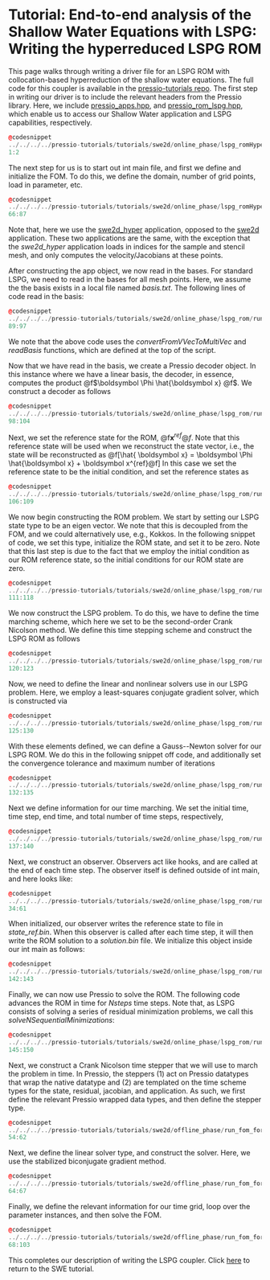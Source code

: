 
# Tutorial: End-to-end analysis of the Shallow Water Equations with LSPG: Writing the hyperreduced LSPG ROM 
This page walks through writing a driver file for an LSPG ROM with collocation-based hyperreduction of the shallow water equations. The full code for this coupler is available in the [pressio-tutorials repo](https://github.com/Pressio/pressio-tutorials/blob/swe2d_tutorial/tutorials/swe2d/online_phase/lspg_hyperReducedRom/run_lspg_with_hyperreduction.cc). The first step in writing our driver is to include the relevant headers from the Pressio library. Here, we include [pressio_apps.hpp](https://github.com/Pressio/pressio/blob/master/packages/pressio_apps.hpp), and [pressio_rom_lspg.hpp](https://github.com/Pressio/pressio/blob/master/packages/pressio_lspg.hpp), which enable us to access our Shallow Water application and LSPG capabilities, respectively. 
```cpp
@codesnippet
../../../../pressio-tutorials/tutorials/swe2d/online_phase/lspg_romHyperReducedRom/run_lspg_with_hyperreduction.cc
1:2
```

The next step for us is to start out int main file, and first we define and initialize the FOM. To do this, we define the domain, number of grid points, load in parameter, etc. 

```cpp
@codesnippet
../../../../pressio-tutorials/tutorials/swe2d/online_phase/lspg_romHyperReducedRom/run_lspg_with_hyperreduction.cc
66:87
```
Note that, here we use the [swe2d_hyper](.) application, opposed to the [swe2d](.) application. These two applications are the same, with the exception that the *swe2d_hyper* application loads in indices for the sample and stencil mesh, and only computes the velocity/Jacobians at these points.
  
After constructing the app object, we now read in the bases. For standard LSPG, we need to read in the bases for all mesh points. Here, we assume the the basis exists in a local file named *basis.txt*. The following lines of code read in the basis:

```cpp
@codesnippet
../../../../pressio-tutorials/tutorials/swe2d/online_phase/lspg_rom/run_lspg.cc
89:97
```
We note that the above code uses the *convertFromVVecToMultiVec* and *readBasis* functions, which are defined at the top of the script.
 
Now that we have read in the basis, we create a Pressio decoder object. In this instance where we have a linear basis, the decoder, in essence, computes the product @f$\boldsymbol \Phi \hat{\boldsymbol x} @f$. We construct a decoder as follows
```cpp
@codesnippet
../../../../pressio-tutorials/tutorials/swe2d/online_phase/lspg_rom/run_lspg.cc
98:104
```
Next, we set the reference state for the ROM, @f$\boldsymbol x^{ref}@f$. Note that this reference state will be used when we reconstruct the state vector, i.e., the state will be reconstructed as
@f[\hat{ \boldsymbol x} = \boldsymbol \Phi \hat{\boldsymbol x} + \boldsymbol x^{ref}@f]
In this case we set the reference state to be the initial condition, and set the reference states as
 ```cpp
@codesnippet
../../../../pressio-tutorials/tutorials/swe2d/online_phase/lspg_rom/run_lspg.cc
106:109
```
We now begin constructing the ROM problem. We start by setting our LSPG state type to be an eigen vector. We note that this is decoupled from the FOM, and we could alternatively use, e.g., Kokkos. In the following snippet of code, we set this type, initialize the ROM state, and set it to be zero. Note that this last step is due to the fact that we employ the initial condition as our ROM reference state, so the initial conditions for our ROM state are zero.
```cpp
@codesnippet
../../../../pressio-tutorials/tutorials/swe2d/online_phase/lspg_rom/run_lspg.cc
111:118
```

We now construct the LSPG problem. To do this, we have to define the time marching scheme, which here we set to be the second-order Crank Nicolson method. We define this time stepping scheme and construct the LSPG ROM as follows
```cpp
@codesnippet
../../../../pressio-tutorials/tutorials/swe2d/online_phase/lspg_rom/run_lspg.cc
120:123
```

Now, we need to define the linear and nonlinear solvers use in our LSPG problem. Here, we employ a least-squares conjugate gradient solver, which is constructed via
```cpp
@codesnippet
../../../../pressio-tutorials/tutorials/swe2d/online_phase/lspg_rom/run_lspg.cc
125:130
```
With these elements defined, we can define a Gauss--Newton solver for our LSPG ROM. We do this in the following snippet off code, and additionally set the convergence tolerance and maximum number of iterations
```cpp
@codesnippet
../../../../pressio-tutorials/tutorials/swe2d/online_phase/lspg_rom/run_lspg.cc
132:135
```
Next we define information for our time marching. We set the initial time, time step, end time, and total number of time steps, respectively,
```cpp
@codesnippet
../../../../pressio-tutorials/tutorials/swe2d/online_phase/lspg_rom/run_lspg.cc
137:140
```

Next, we construct an observer. Observers act like hooks, and are called at the end of each time step. The observer itself is defined outside of int main, and here looks like:
```cpp
@codesnippet
../../../../pressio-tutorials/tutorials/swe2d/online_phase/lspg_rom/run_lspg.cc
34:61
```
When initialized, our observer writes the reference state to file in *state_ref.bin*. When this observer is called after each time step, it will then write the ROM solution to a *solution.bin* file. We initialize this object inside our int main as follows:

```cpp
@codesnippet
../../../../pressio-tutorials/tutorials/swe2d/online_phase/lspg_rom/run_lspg.cc
142:143
```

Finally, we can now use Pressio to solve the ROM. The following code advances the ROM in time for *Nsteps* time steps. Note that, as LSPG consists of solving a series of residual minimization problems, we call this *solveNSequentialMinimizations*:
```cpp
@codesnippet
../../../../pressio-tutorials/tutorials/swe2d/online_phase/lspg_rom/run_lspg.cc
145:150
```

Next, we construct a Crank Nicolson time stepper that we will use to march the problem in time. In Pressio, the steppers (1) act on Pressio datatypes that wrap the native datatype and (2) are templated on the time scheme types for the state, residual, jacobian, and application. As such, we first define the relevant Pressio wrapped data types, and then define the stepper type. 
```cpp
@codesnippet
../../../../pressio-tutorials/tutorials/swe2d/offline_phase/run_fom_for_training_params.cc
54:62
```
Next, we define the linear solver type, and construct the solver. Here, we use the stabilized biconjugate gradient method. 
```cpp
@codesnippet
../../../../pressio-tutorials/tutorials/swe2d/offline_phase/run_fom_for_training_params.cc
64:67
```
Finally, we define the relevant information for our time grid, loop over the parameter instances, and then solve the FOM.
```cpp
@codesnippet
../../../../pressio-tutorials/tutorials/swe2d/offline_phase/run_fom_for_training_params.cc
68:103
```

This completes our description of writing the LSPG coupler. Click [here](./md_pages_tutorials_tutorial3.html) to return to the SWE tutorial.


